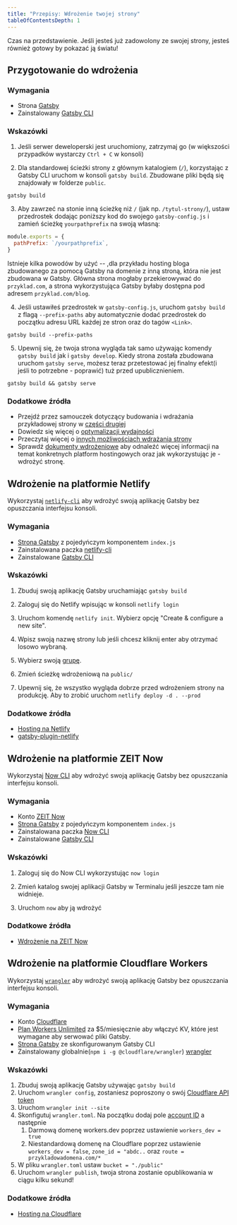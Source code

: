 ```yaml
---
title: "Przepisy: Wdrożenie twojej strony"
tableOfContentsDepth: 1
---
```


Czas na przedstawienie. Jeśli jesteś już zadowolony ze swojej strony, jesteś również gotowy by pokazać ją światu!

## Przygotowanie do wdrożenia

### Wymagania

- Strona [Gatsby](/docs/quick-start)
- Zainstalowany [Gatsby CLI](/docs/gatsby-cli)

### Wskazówki

1. Jeśli serwer deweloperski jest uruchomiony, zatrzymaj go (w większości przypadków wystarczy `Ctrl + C` w konsoli)

2. Dla standardowej ścieżki strony z głównym katalogiem (`/`), korzystając z Gatsby CLI uruchom w konsoli `gatsby build`. Zbudowane pliki będą się znajdowały w folderze `public`.

```shell
gatsby build
```

3. Aby zawrzeć na stonie inną ścieżkę niż `/` (jak np. `/tytul-strony/`), ustaw przedrostek dodając poniższy kod do swojego `gatsby-config.js` i zamień ścieżkę `yourpathprefix` na swoją własną:

```js:title=gatsby-config.js
module.exports = {
  pathPrefix: `/yourpathprefix`,
}
```

Istnieje kilka powodów by użyć -- ,dla przykładu hosting bloga zbudowanego za pomocą Gatsby na domenie z inną stroną, która nie jest zbudowana w Gatsby. Główna strona mogłaby przekierowywać do `przyklad.com`, a strona wykorzystująca Gatsby byłaby dostępna pod adresem `przyklad.com/blog`.

4. Jeśli ustawiłeś przedrostek w `gatsby-config.js`, uruchom `gatsby build` z flagą `--prefix-paths` aby automatycznie dodać przedrostek do początku adresu URL każdej ze stron oraz do tagów `<Link>`.

```shell
gatsby build --prefix-paths
```

5. Upewnij się, że twoja strona wygląda tak samo używając komendy `gatsby build` jak i `gatsby develop`. Kiedy strona została zbudowana uruchom `gatsby serve`, możesz teraz przetestować jej finalny efekt(i jeśli to potrzebne - poprawić) tuż przed upublicznieniem.

```shell
gatsby build && gatsby serve
```

### Dodatkowe źródła

- Przejdź przez samouczek dotyczący budowania i wdrażania przykładowej strony w [części drugiej](/tutorial/part-one/#deploying-a-gatsby-site)
- Dowiedz się więcej o [optymalizacji wydajności](/docs/performance/)
- Przeczytaj więcej o [innych możliwościach wdrażania strony](/docs/preparing-for-deployment/)
- Sprawdź [dokumenty wdrożeniowe](/docs/deploying-and-hosting/) aby odnaleźć więcej informacji na temat konkretnych platform hostingowych oraz jak wykorzystując je - wdrożyć stronę.

## Wdrożenie na platformie Netlify

Wykorzystaj [`netlify-cli`](https://www.netlify.com/docs/cli/) aby wdrożyć swoją aplikację Gatsby bez opuszczania interfejsu konsoli.

### Wymagania

- [Strona Gatsby](/docs/quick-start) z pojedyńczym komponentem `index.js`
- Zainstalowana paczka [netlify-cli](https://www.npmjs.com/package/netlify-cli)
- Zainstalowane [Gatsby CLI](/docs/gatsby-cli)

### Wskazówki

1. Zbuduj swoją aplikację Gatsby uruchamiając `gatsby build`

2. Zaloguj się do Netlify wpisując w konsoli `netlify login`

3. Uruchom komendę `netlify init`. Wybierz opcję "Create & configure a new site".

4. Wpisz swoją nazwę strony lub jeśli chcesz kliknij enter aby otrzymać losowo wybraną.

5. Wybierz swoją [grupę](https://www.netlify.com/docs/teams/).

6. Zmień ścieżkę wdrożeniową na `public/`

7. Upewnij się, że wszystko wygląda dobrze przed wdrożeniem strony na produkcję. Aby to zrobić uruchom `netlify deploy -d . --prod`

### Dodatkowe źródła

- [Hosting na Netlify](/docs/hosting-on-netlify)
- [gatsby-plugin-netlify](/packages/gatsby-plugin-netlify)

## Wdrożenie na platformie ZEIT Now

Wykorzystaj [Now CLI](https://zeit.co/download) aby wdrożyć swoją aplikację Gatsby bez opuszczania interfejsu konsoli.

### Wymagania

- Konto [ZEIT Now](https://zeit.co/signup)
- [Strona Gatsby](/docs/quick-start) z pojedyńczym komponentem `index.js`
- Zainstalowana paczka [Now CLI](https://zeit.co/download)
- Zainstalowane [Gatsby CLI](/docs/gatsby-cli)

### Wskazówki

1. Zaloguj się do Now CLI wykorzystując `now login`

2. Zmień katalog swojej aplikacji Gatsby w Terminalu jeśli jeszcze tam nie widnieje.

3. Uruchom `now` aby ją wdrożyć

### Dodatkowe źródła

- [Wdrożenie na ZEIT Now](/docs/deploying-to-zeit-now/)

## Wdrożenie na platformie Cloudflare Workers

Wykorzystaj [`wrangler`](https://developers.cloudflare.com/workers/tooling/wrangler/) aby wdrożyć swoją aplikację Gatsby bez opuszczania interfejsu konsoli.

### Wymagania

- Konto [Cloudflare](https://dash.cloudflare.com/sign-up)
- [Plan Workers Unlimited](https://developers.cloudflare.com/workers/about/pricing/) za \$5/miesięcznie aby włączyć KV, które jest wymagane aby serwować pliki Gatsby.
- [Strona Gatsby](/docs/quick-start) ze skonfigurowanym Gatsby CLI
- Zainstalowany globalnie(`npm i -g @cloudflare/wrangler`) [wrangler](https://developers.cloudflare.com/workers/tooling/wrangler/install/)

### Wskazówki

1. Zbuduj swoją aplikację Gatsby używając `gatsby build`
2. Uruchom `wrangler config`, zostaniesz poproszony o swój [Cloudflare API token](https://developers.cloudflare.com/workers/quickstart/#api-token)
3. Uruchom `wrangler init --site`
4. Skonfigutuj `wrangler.toml`. Na początku dodaj pole [account ID](https://developers.cloudflare.com/workers/quickstart/#account-id-and-zone-id) a następnie
   1. Darmową domenę workers.dev poprzez ustawienie `workers_dev = true`
   2. Niestandardową domenę na Cloudflare poprzez ustawienie `workers_dev = false`, `zone_id = "abdc..` oraz `route = przykladowadomena.com/*`
5. W pliku `wrangler.toml` ustaw `bucket = "./public"`
6. Uruchom `wrangler publish`, twoja strona zostanie opublikowania w ciągu kilku sekund!

### Dodatkowe źródła

- [Hosting na Cloudflare](/docs/deploying-to-cloudflare-workers)
